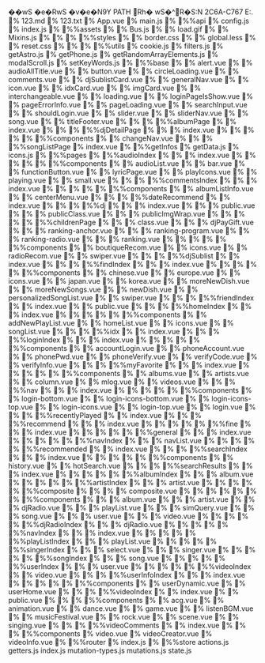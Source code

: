 ��wS  �e�RwS  �v�e�N9Y  P A T H   Rh� 
 wS�^R�S:N  2 C 6 A - C 7 6 7  
 E : .  
 %    1 2 3 . m d  
 %    1 2 3 . t x t  
 %    A p p . v u e  
 %    m a i n . j s  
 %     
 % %a p i  
 %            c o n f i g . j s  
 %            i n d e x . j s  
 %             
 % %a s s e t s  
 %    %    B u s . j s  
 %    %    l o a d . g i f  
 %    %    M i x i n s . j s  
 %    %     
 %    % %s t y l e s  
 %    %            b o r d e r . c s s  
 %    %            g l o b a l . l e s s  
 %    %            r e s e t . c s s  
 %    %             
 %    % %u t i l s  
 %                    c o o k i e . j s  
 %                    f i l t e r s . j s  
 %                    g e t A s t r o . j s  
 %                    g e t P h o n e . j s  
 %                    g e t R a n d o m A r r a y E l e m e n t s . j s  
 %                    m o d a l S c r o l l . j s  
 %                    s e t K e y W o r d s . j s  
 %                     
 % %b a s e  
 %    %    a l e r t . v u e  
 %    %    a u d i o A l l T i t l e . v u e  
 %    %    b u t t o n . v u e  
 %    %    c i r c l e L o a d i n g . v u e  
 %    %    c o m m e n t s . v u e  
 %    %    d j S u b l i s t C a r d . v u e  
 %    %    g e n e r a l N a v . v u e  
 %    %    i c o n . v u e  
 %    %    i d x C a r d . v u e  
 %    %    i m g C a r d . v u e  
 %    %    i n t e r c h a n g e a b l e . v u e  
 %    %    l o a d i n g . v u e  
 %    %    l o g i n P a g e I s S h o w . v u e  
 %    %    p a g e E r r o r I n f o . v u e  
 %    %    p a g e L o a d i n g . v u e  
 %    %    s e a r c h I n p u t . v u e  
 %    %    s h o u l d L o g i n . v u e  
 %    %    s l i d e r . v u e  
 %    %    s l i d e r N a v . v u e  
 %    %    s o n g . v u e  
 %    %    t i t l e F o o t e r . v u e  
 %    %     
 %    % %a l b u m P a g e  
 %    %            i n d e x . v u e  
 %    %             
 %    % %d j D e t a i l P a g e  
 %    %    %    i n d e x . v u e  
 %    %    %     
 %    %    % %c o m p o n e n t s  
 %    %                    c h a n g e N a v . v u e  
 %    %                     
 %    % %s o n g L i s t P a g e  
 %                    i n d e x . v u e  
 %                     
 % %g e t I n f o s  
 %            g e t D a t a . j s  
 %            i c o n s . j s  
 %             
 % %p a g e s  
 %    % %a u d i o I n d e x  
 %    %    %    i n d e x . v u e  
 %    %    %     
 %    %    % %c o m p o n e n t s  
 %    %                    a u d i o L i s t . v u e  
 %    %                    b a r . v u e  
 %    %                    f u n c t i o n B u t t o n . v u e  
 %    %                    l y r i c P a g e . v u e  
 %    %                    p l a y I c o n s . v u e  
 %    %                    p l a y i n g . v u e  
 %    %                    s m a l l . v u e  
 %    %                     
 %    % %c o m m e n t s I n d e x  
 %    %    %    i n d e x . v u e  
 %    %    %     
 %    %    % %c o m p o n e n t s  
 %    %                    a l b u m L i s t I n f o . v u e  
 %    %                    c e n t e r M e n u . v u e  
 %    %                     
 %    % %d a t e R e c o m m e n d  
 %    %            i n d e x . v u e  
 %    %             
 %    % %d j  
 %    %    %    i n d e x . v u e  
 %    %    %    p u b l i c . v u e  
 %    %    %    p u b l i c C l a s s . v u e  
 %    %    %    p u b l i c I m g W r a p . v u e  
 %    %    %     
 %    %    % %c h i l d r e n P a g e  
 %    %    %            c l a s s . v u e  
 %    %    %            d j P a y G i f t . v u e  
 %    %    %            r a n k i n g - a n c h o r . v u e  
 %    %    %            r a n k i n g - p r o g r a m . v u e  
 %    %    %            r a n k i n g - r a d i o . v u e  
 %    %    %            r a n k i n g . v u e  
 %    %    %             
 %    %    % %c o m p o n e n t s  
 %    %                    b o u t i q u e R e c o m . v u e  
 %    %                    i c o n s . v u e  
 %    %                    r a d i o R e c o m . v u e  
 %    %                    s w i p e r . v u e  
 %    %                     
 %    % %d j S u b l i s t  
 %    %            i n d e x . v u e  
 %    %             
 %    % %f i n d I n d e x  
 %    %    %    i n d e x . v u e  
 %    %    %     
 %    %    % %c o m p o n e n t s  
 %    %                    c h i n e s e . v u e  
 %    %                    e u r o p e . v u e  
 %    %                    i c o n s . v u e  
 %    %                    j a p a n . v u e  
 %    %                    k o r e a . v u e  
 %    %                    m o r e N e w D i s h . v u e  
 %    %                    m o r e N e w S o n g s . v u e  
 %    %                    n e w D i s h . v u e  
 %    %                    p e r s o n a l i z e d S o n g L i s t . v u e  
 %    %                    s w i p e r . v u e  
 %    %                     
 %    % %f r i e n d I n d e x  
 %    %            i n d e x . v u e  
 %    %            p u b l i c . v u e  
 %    %             
 %    % %h o m e I n d e x  
 %    %    %    i n d e x . v u e  
 %    %    %     
 %    %    % %c o m p o n e n t s  
 %    %                    a d d N e w P l a y L i s t . v u e  
 %    %                    h o m e L i s t . v u e  
 %    %                    i c o n s . v u e  
 %    %                    s o n g L i s t . v u e  
 %    %                     
 %    % %i d x  
 %    %            i n d e x . v u e  
 %    %             
 %    % %l o g i n I n d e x  
 %    %    %    i n d e x . v u e  
 %    %    %     
 %    %    % %c o m p o n e n t s  
 %    %                    a c c o u n t L o g i n . v u e  
 %    %                    p h o n e A c c o u n t . v u e  
 %    %                    p h o n e P w d . v u e  
 %    %                    p h o n e V e r i f y . v u e  
 %    %                    v e r i f y C o d e . v u e  
 %    %                    v e r i f y I n f o . v u e  
 %    %                     
 %    % %m y F a v o r i t e  
 %    %    %    i n d e x . v u e  
 %    %    %     
 %    %    % %c o m p o n e n t s  
 %    %                    a l b u m s . v u e  
 %    %                    a r t i s t s . v u e  
 %    %                    c o l u m n . v u e  
 %    %                    m l o g . v u e  
 %    %                    v i d e o s . v u e  
 %    %                     
 %    % %n a v  
 %    %    %    i n d e x . v u e  
 %    %    %     
 %    %    % %c o m p o n e n t s  
 %    %                    l o g i n - b o t t o m . v u e  
 %    %                    l o g i n - i c o n s - b o t t o m . v u e  
 %    %                    l o g i n - i c o n s - t o p . v u e  
 %    %                    l o g i n - i c o n s . v u e  
 %    %                    l o g i n - t o p . v u e  
 %    %                    l o g i n . v u e  
 %    %                     
 %    % %r e c e n t l y P l a y e d  
 %    %            i n d e x . v u e  
 %    %             
 %    % %r e c o m m e n d  
 %    %    %    i n d e x . v u e  
 %    %    %     
 %    %    % %f i n e  
 %    %    %            i n d e x . v u e  
 %    %    %             
 %    %    % %g e n e r a l  
 %    %    %            i n d e x . v u e  
 %    %    %             
 %    %    % %n a v I n d e x  
 %    %    %            n a v L i s t . v u e  
 %    %    %             
 %    %    % %r e c o m m e n d e d  
 %    %                    i n d e x . v u e  
 %    %                     
 %    % %s e a r c h I n d e x  
 %    %    %    i n d e x . v u e  
 %    %    %     
 %    %    % %c o m p o n e n t s  
 %    %                    h i s t o r y . v u e  
 %    %                    h o t S e a r c h . v u e  
 %    %                     
 %    % %s e a r c h R e s u l t s  
 %    %    %    i n d e x . v u e  
 %    %    %     
 %    %    % %a l b u m I n d e x  
 %    %    %            a l b u m . v u e  
 %    %    %             
 %    %    % %a r t i s t I n d e x  
 %    %    %            a r t i s t . v u e  
 %    %    %             
 %    %    % %c o m p o s i t e  
 %    %    %    %    c o m p o s i t e . v u e  
 %    %    %    %     
 %    %    %    % %c o m p o n e n t s  
 %    %    %                    a l b u m . v u e  
 %    %    %                    a r t i s t . v u e  
 %    %    %                    d j R a d i o . v u e  
 %    %    %                    p l a y L i s t . v u e  
 %    %    %                    s i m Q u e r y . v u e  
 %    %    %                    s o n g . v u e  
 %    %    %                    u s e r . v u e  
 %    %    %                    v i d e o . v u e  
 %    %    %                     
 %    %    % %d j R a d i o I n d e x  
 %    %    %            d j R a d i o . v u e  
 %    %    %             
 %    %    % %n a v I n d e x  
 %    %    %            i n d e x . v u e  
 %    %    %             
 %    %    % %p l a y L i s t I n d e x  
 %    %    %            p l a y L i s t . v u e  
 %    %    %             
 %    %    % %s i n g e r I n d e x  
 %    %    %            s e l e c t . v u e  
 %    %    %            s i n g e r . v u e  
 %    %    %             
 %    %    % %s o n g I n d e x  
 %    %    %            s o n g . v u e  
 %    %    %             
 %    %    % %u s e r I n d e x  
 %    %    %            u s e r . v u e  
 %    %    %             
 %    %    % %v i d e o I n d e x  
 %    %                    v i d e o . v u e  
 %    %                     
 %    % %u s e r I n f o I n d e x  
 %    %    %    i n d e x . v u e  
 %    %    %     
 %    %    % %c o m p o n e n t s  
 %    %                    u s e r D y n a m i c . v u e  
 %    %                    u s e r H o m e . v u e  
 %    %                     
 %    % %v i d e o I n d e x  
 %            %    i n d e x . v u e  
 %            %    p u b l i c . v u e  
 %            %     
 %            % %c o m p o n e n t s  
 %            %            a c g . v u e  
 %            %            a n i m a t i o n . v u e  
 %            %            d a n c e . v u e  
 %            %            g a m e . v u e  
 %            %            l i s t e n B G M . v u e  
 %            %            m u s i c F e s t i v a l . v u e  
 %            %            r o c k . v u e  
 %            %            s c e n e . v u e  
 %            %            s i n g i n g . v u e  
 %            %             
 %            % %v i d e o C o m m e n t s  
 %                    %    i n d e x . v u e  
 %                    %     
 %                    % %c o m p o n e n t s  
 %                                    v i d e o . v u e  
 %                                    v i d e o C r e a t o r . v u e  
 %                                    v i d e o I n f o . v u e  
 %                                     
 % %r o u t e r  
 %            i n d e x . j s  
 %             
 % %s t o r e  
                 a c t i o n s . j s  
                 g e t t e r s . j s  
                 i n d e x . j s  
                 m u t a t i o n - t y p e s . j s  
                 m u t a t i o n s . j s  
                 s t a t e . j s  
                  
 